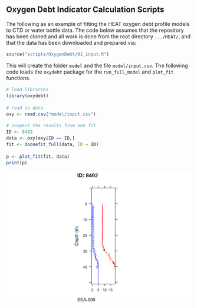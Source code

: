 Oxygen Debt Indicator Calculation Scripts
-----------------------------------------

The following as an example of fitting the HEAT oxygen debt profile models to CTD or water bottle data. The code below assumes that the repository has been cloned and all work is done from the root directory `.../HEAT/`, and that the data has been downloaded and prepared via:

``` r
source("scripts/OxygenDebt/01_input.R")
```

This will create the folder `model` and the file `model/input.csv`. The following code loads the `oxydebt` package for the `run_full_model` and `plot_fit` functions.

``` r
# load libraries
library(oxydebt)

# read in data
oxy <- read.csv("model/input.csv")
```

``` r
# inspect the results from one fit
ID <- 8492
data <- oxy[oxy$ID == ID,]
fit <- doonefit_full(data, ID = ID)

p <- plot_fit(fit, data)
print(p)
```

![](ReadMe_files/figure-markdown_github/example_run-1.png)
